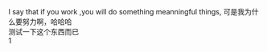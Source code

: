 I say that if you work ,you will do something meanningful things, 
可是我为什么要努力啊，哈哈哈  
测试一下这个东西而已    
1

